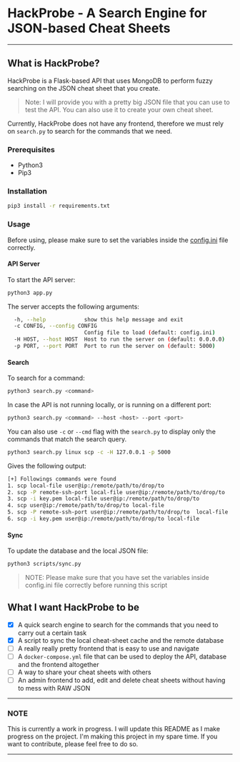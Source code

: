 # HackProbe - A Search Engine for JSON-based Cheat Sheets

---

## What is HackProbe?

HackProbe is a Flask-based API that uses MongoDB to perform fuzzy searching on the JSON cheat sheet that you create.

> Note: I will provide you with a pretty big JSON file that you can use to test the API. You can also use it to create your own cheat sheet.

Currently, HackProbe does not have any frontend, therefore we must rely on `search.py` to search for the commands that we need.

### Prerequisites

- Python3
- Pip3

### Installation

```bash
pip3 install -r requirements.txt
```

### Usage

Before using, please make sure to set the variables inside the [config.ini](config.ini) file correctly.

#### API Server

To start the API server:

```bash
python3 app.py
```

The server accepts the following arguments:

```bash
  -h, --help            show this help message and exit
  -c CONFIG, --config CONFIG
                        Config file to load (default: config.ini)    
  -H HOST, --host HOST  Host to run the server on (default: 0.0.0.0) 
  -p PORT, --port PORT  Port to run the server on (default: 5000)    
```

#### Search

To search for a command:

```bash
python3 search.py <command>
```

In case the API is not running locally, or is running on a different port:

```bash
python3 search.py <command> --host <host> --port <port>
```

You can also use `-c` or `--cmd` flag with the `search.py` to display only the commands that match the search query.

```bash
python3 search.py linux scp -c -H 127.0.0.1 -p 5000
```

Gives the following output:

```bash
[+] Followings commands were found
1. scp local-file user@ip:/remote/path/to/drop/to
2. scp -P remote-ssh-port local-file user@ip:/remote/path/to/drop/to
3. scp -i key.pem local-file user@ip:/remote/path/to/drop/to
4. scp user@ip:/remote/path/to/drop/to local-file
5. scp -P remote-ssh-port user@ip:/remote/path/to/drop/to  local-file
6. scp -i key.pem user@ip:/remote/path/to/drop/to local-file
```

#### Sync

To update the database and the local JSON file:

```bash
python3 scripts/sync.py
```

> NOTE: Please make sure that you have set the variables inside config.ini file correctly before running this script

## What I want HackProbe to be

- [x] A quick search engine to search for the commands that you need to carry out a certain task
- [x] A script to sync the local cheat-sheet cache and the remote database
- [ ] A really really pretty frontend that is easy to use and navigate
- [ ] A `docker-compose.yml` file that can be used to deploy the API, database and the frontend altogether
- [ ] A way to share your cheat sheets with others
- [ ] An admin frontend to add, edit and delete cheat sheets without having to mess with RAW JSON

---

### NOTE

This is currently a work in progress. I will update this README as I make progress on the project. I'm making this project in my spare time. If you want to contribute, please feel free to do so.

---
